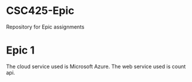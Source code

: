 # CSC425-Epic
Repository for Epic assignments

# Epic 1
The cloud service used is Microsoft Azure.
The web service used is count api.
